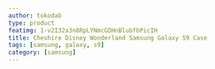 ```yaml
---
author: tokodab
type: product
featimg: 1-v2I32a3n8RpLYNmcGDHnBlubfbPicIH
title: Cheshire Disney Wonderland Samsung Galaxy S9 Case
tags: [samsung, galaxy, s9]
category: [samsung]
---
```

